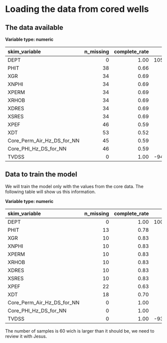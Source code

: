 Loading the data from cored wells
================

## The data available

**Variable type: numeric**

| skim\_variable                   | n\_missing | complete\_rate |     mean |      sd |        p0 |      p25 |      p50 |      p75 |     p100 | hist  |
|:---------------------------------|-----------:|---------------:|---------:|--------:|----------:|---------:|---------:|---------:|---------:|:------|
| DEPT                             |          0 |           1.00 | 10572.44 | 1563.81 |   9244.27 |  9459.21 |  9634.84 | 11041.88 | 16379.00 | ▇▃▂▁▁ |
| PHIT                             |         38 |           0.66 |     0.10 |    0.07 |      0.00 |     0.04 |     0.09 |     0.15 |     0.24 | ▇▅▅▅▂ |
| XGR                              |         34 |           0.69 |    21.34 |   16.03 |      6.38 |    10.75 |    13.39 |    27.27 |    74.53 | ▇▂▁▁▁ |
| XNPHI                            |         34 |           0.69 |     0.09 |    0.07 |     -0.01 |     0.03 |     0.10 |     0.14 |     0.25 | ▇▅▇▃▂ |
| XPERM                            |         34 |           0.69 |     8.67 |   40.40 |      0.00 |     0.03 |     0.42 |     1.44 |   339.15 | ▇▁▁▁▁ |
| XRHOB                            |         34 |           0.69 |     2.55 |    0.12 |      2.28 |     2.45 |     2.56 |     2.67 |     2.74 | ▂▆▆▆▇ |
| XDRES                            |         34 |           0.69 |    55.86 |  125.81 |      0.24 |     1.73 |     5.02 |    24.01 |   769.22 | ▇▁▁▁▁ |
| XSRES                            |         34 |           0.69 |    39.06 |   84.35 |      0.32 |     1.58 |     4.80 |    18.47 |   420.45 | ▇▁▁▁▁ |
| XPEF                             |         46 |           0.59 |     5.18 |    0.58 |      3.63 |     4.83 |     5.15 |     5.41 |     6.74 | ▁▅▇▂▁ |
| XDT                              |         53 |           0.52 |    59.98 |    7.85 |     46.68 |    52.33 |    59.53 |    65.60 |    80.01 | ▇▇▇▅▂ |
| Core\_Perm\_Air\_Hz\_DS\_for\_NN |         45 |           0.59 |     8.81 |   49.65 |      0.00 |     0.09 |     0.37 |     1.17 |   396.00 | ▇▁▁▁▁ |
| Core\_PHI\_Hz\_DS\_for\_NN       |         46 |           0.59 |     0.12 |    0.06 |      0.01 |     0.06 |     0.13 |     0.16 |     0.25 | ▆▇▇▇▂ |
| TVDSS                            |          0 |           1.00 | -9476.60 |  353.42 | -10439.56 | -9476.83 | -9385.81 | -9255.75 | -9158.43 | ▂▁▁▅▇ |

## Data to train the model

We will train the model only with the values from the core data. The
following table will show us this information.

**Variable type: numeric**

| skim\_variable                   | n\_missing | complete\_rate |     mean |      sd |        p0 |      p25 |      p50 |      p75 |     p100 | hist  |
|:---------------------------------|-----------:|---------------:|---------:|--------:|----------:|---------:|---------:|---------:|---------:|:------|
| DEPT                             |          0 |           1.00 | 10088.14 | 1440.58 |   9244.27 |  9362.96 |  9504.47 |  9661.65 | 14594.88 | ▇▂▁▁▁ |
| PHIT                             |         13 |           0.78 |     0.10 |    0.06 |      0.00 |     0.04 |     0.12 |     0.15 |     0.24 | ▇▅▆▇▂ |
| XGR                              |         10 |           0.83 |    18.89 |   14.12 |      6.38 |    10.60 |    12.45 |    23.68 |    74.53 | ▇▂▁▁▁ |
| XNPHI                            |         10 |           0.83 |     0.10 |    0.07 |     -0.01 |     0.03 |     0.11 |     0.14 |     0.25 | ▇▃▇▅▂ |
| XPERM                            |         10 |           0.83 |    12.94 |   49.77 |      0.00 |     0.14 |     0.68 |     2.91 |   339.15 | ▇▁▁▁▁ |
| XRHOB                            |         10 |           0.83 |     2.54 |    0.12 |      2.28 |     2.44 |     2.53 |     2.64 |     2.73 | ▂▇▆▅▇ |
| XDRES                            |         10 |           0.83 |    60.11 |  139.08 |      0.24 |     1.72 |     4.43 |    19.45 |   769.22 | ▇▁▁▁▁ |
| XSRES                            |         10 |           0.83 |    42.20 |   85.55 |      0.32 |     1.58 |     4.47 |    15.94 |   396.45 | ▇▁▁▁▁ |
| XPEF                             |         22 |           0.63 |     5.30 |    0.66 |      3.63 |     4.92 |     5.25 |     5.56 |     6.74 | ▁▂▇▂▂ |
| XDT                              |         18 |           0.70 |    60.32 |    7.37 |     46.68 |    55.75 |    60.32 |    65.60 |    79.86 | ▇▇▇▅▁ |
| Core\_Perm\_Air\_Hz\_DS\_for\_NN |          0 |           1.00 |     9.51 |   52.06 |      0.00 |     0.10 |     0.39 |     1.11 |   396.00 | ▇▁▁▁▁ |
| Core\_PHI\_Hz\_DS\_for\_NN       |          0 |           1.00 |     0.11 |    0.06 |      0.01 |     0.06 |     0.12 |     0.16 |     0.25 | ▆▆▇▇▂ |
| TVDSS                            |          0 |           1.00 | -9351.53 |  173.53 | -10374.87 | -9432.62 | -9298.90 | -9248.58 | -9158.43 | ▁▁▁▅▇ |

The number of samples is 60 wich is larger than it should be, we need to
review it with Jesus.
